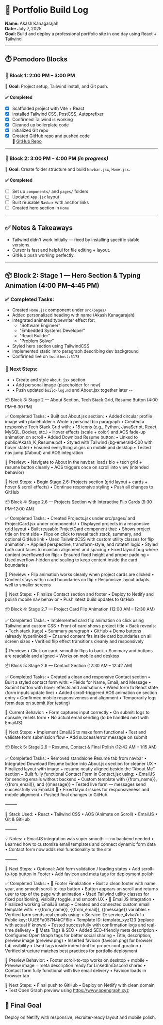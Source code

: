 # 🚧 Portfolio Build Log
**Name:** Akash Kanagarajah  
**Date:** July 7, 2025  
**Goal:** Build and deploy a professional portfolio site in one day using React + Tailwind.

---

## ⏱️ Pomodoro Blocks

### 🔹 Block 1: 2:00 PM – 3:00 PM
**🎯 Goal:** Project setup, Tailwind install, and Git push.

#### ✅ Completed
- [x] Scaffolded project with Vite + React
- [x] Installed Tailwind CSS, PostCSS, Autoprefixer
- [x] Confirmed Tailwind is working
- [x] Cleaned up boilerplate code
- [x] Initialized Git repo
- [x] Created GitHub repo and pushed code  
🔗 [GitHub Repo](https://github.com/akashkanagarajah/my-portfolio)

---

### 🔹 Block 2: 3:00 PM – 4:00 PM _(in progress)_
**🎯 Goal:** Create folder structure and build `Navbar.jsx`, `Home.jsx`.

#### ✅ Completed
- [ ] Set up `components/` and `pages/` folders
- [ ] Updated `App.jsx` layout
- [ ] Built reusable `Navbar` with anchor links
- [ ] Created hero section in `Home`

---

## ✅ Notes & Takeaways
- Tailwind didn't work initially — fixed by installing specific stable versions.
- Cursor is fast and helpful for file editing + layout.
- GitHub push working perfectly.

---
## 📦 Block 2: Stage 1 — Hero Section & Typing Animation (4:00 PM–4:45 PM)

### ✅ Completed Tasks:
- Created `Home.jsx` component under `src/pages/`
- Added personalized heading with name (Akash Kanagarajah)
- Integrated animated typewriter effect for:
  - "Software Engineer"
  - "Embedded Systems Developer"
  - "React Builder"
  - "Problem Solver"
- Styled hero section using TailwindCSS
- Implemented static intro paragraph describing dev background
- Confirmed live on `localhost:5173`

### 🚀 Next Steps:
+ • Create and style `About.jsx` section
+ • Add personal image (placeholder for now)
+ • Push updated `build-log.md` and About.jsx together later
--

📦 Block 3: Stage 2 — About Section, Tech Stack Grid, Resume Button (4:00 PM–6:30 PM)

✅ Completed Tasks:
	•	Built out About.jsx section:
	•	Added circular profile image with placeholder
	•	Wrote a personal bio paragraph
	•	Created a responsive Tech Stack Grid with:
	•	18 icons (e.g., Python, JavaScript, React, MySQL, Docker, etc.)
	•	Hover effects (scale + color) and AOS fade-up animation on scroll
	•	Added Download Resume button:
	•	Linked to public/Akash_K_Resume.pdf
	•	Styled with Tailwind (bg-emerald-500 with hover state)
	•	Ensured everything aligns on mobile and desktop
	•	Tested nav jump (#about) and AOS integration

🧪 Preview:
	•	Navigate to About in the navbar: loads bio + tech grid + resume button cleanly
	•	AOS triggers once on scroll into view (intended behavior)

🚀 Next Steps:
	•	Begin Stage 2.6: Projects section (grid layout + cards + hover & scroll effects)
	•	Continue responsive styling
	•	Push all changes to GitHub

📦 Block 4: Stage 2.6 — Projects Section with Interactive Flip Cards (9:30 PM–12:00 AM)

✅ Completed Tasks:
	•	Created Projects.jsx under src/pages/ and ProjectCard.jsx under components/
	•	Displayed projects in a responsive grid layout
	•	Built reusable ProjectCard component that:
	•	Shows project title on front side
	•	Flips on click to reveal tech stack, summary, and optional GitHub link
	•	Used TailwindCSS with custom utility classes for flip animation:
	•	Applied perspective, transform-style, and rotateY logic
	•	Styled both card faces to maintain alignment and spacing
	•	Fixed layout bug where content overflowed on flip:
	•	Ensured fixed height and proper padding
	•	Used overflow-hidden and scaling to keep content inside the card boundaries

🧪 Preview:
	•	Flip animation works cleanly when project cards are clicked
	•	Content stays within card boundaries on flip
	•	Responsive layout adapts well to smaller screens

🚀 Next Steps:
	•	Finalize Contact section and footer
	•	Deploy to Netlify and polish mobile nav behavior
	•	Push latest build updates to GitHub

📦 Block 4: Stage 2.7 — Project Card Flip Animation (12:00 AM – 12:30 AM)

✅ Completed Tasks:
	•	Implemented card flip animation on click using Tailwind and custom CSS
	•	Front of card shows project title
	•	Back reveals:
	•	Tech stack (tags)
	•	Summary paragraph
	•	GitHub + Demo buttons (already hyperlinked)
	•	Ensured content fits inside card boundaries on all screen sizes
	•	Verified flip effect transitions cleanly and responsively

🧪 Preview:
	•	Click on card: smoothly flips to back
	•	Summary and buttons are readable and aligned
	•	Works on mobile and desktop

📦 Block 5: Stage 2.8 — Contact Section (12:30 AM – 12:42 AM)

✅ Completed Tasks:
	•	Created a clean and responsive Contact section
	•	Built a styled contact form with:
	•	Fields for Name, Email, and Message
	•	Submit button with hover effects and animations
	•	Wired form to React state (form inputs update live)
	•	Added scroll-triggered AOS animation on section entry
	•	Confirmed mobile responsiveness and alignment
	•	Temporarily logs form data on submit (for testing)

🧪 Current Behavior:
	•	Form captures input correctly
	•	On submit: logs to console, resets form
	•	No actual email sending (to be handled next with EmailJS)

🚀 Next Steps:
	•	Implement EmailJS to make form functional
	•	Test and validate form submission flow
	•	Add success/error message on submit

📦 Block 5: Stage 2.9 – Resume, Contact & Final Polish (12:42 AM – 1:15 AM)

✅ Completed Tasks:
	•	Removed standalone Resume tab from navbar
	•	Integrated Download Resume button into About.jsx section for cleaner UX
	•	Finalized layout with image + resume neatly aligned beside the “About Me” section
	•	Built fully functional Contact Form in Contact.jsx using:
	•	EmailJS for sending emails without backend
	•	Custom template with {{from_name}}, {{from_email}}, and {{message}}
	•	Tested live form — messages send successfully via EmailJS 🎯
	•	Fixed layout issues for responsiveness and mobile alignment
	•	Pushed final changes to GitHub

⸻

🔧 Stack Used:
	•	React
	•	Tailwind CSS
	•	AOS (Animate on Scroll)
	•	EmailJS
	•	Git & GitHub

⸻

💡 Notes:
	•	EmailJS integration was super smooth — no backend needed
	•	Learned how to customize email templates and connect dynamic form data
	•	Contact form now adds real functionality to the site

⸻

🧭 Next Steps:
	•	Optional: Add form validation / loading states
	•	Add scroll-to-top button in Footer
	•	Add favicon and meta tags for deployment polish

✅ Completed Tasks:
	•	🧭 Footer Finalization
	•	Built a clean footer with name, year, and smooth scroll-to-top button
	•	Button appears on scroll and returns user to top of the page with animation
	•	Used Tailwind utility classes for fixed positioning, visibility toggle, and smooth UX
	•	📩 EmailJS Integration
	•	Finalized working EmailJS setup
	•	Created and connected custom email template with:
	•	{{from_name}}, {{from_email}}, {{message}} variables
	•	Verified form sends real emails using:
	•	Service ID: service_4vka7uf
	•	Public key: UUE6Fa057N4kCF6le
	•	Template ID: template_xyz123 (replace with actual if known)
	•	Tested successfully with confirmation logs and real-time delivery
	•	📱 Meta Tags & SEO
	•	Added SEO-friendly meta description
	•	Configured Open Graph tags for better social sharing
	•	Title, description, preview image (preview.png)
	•	Inserted favicon (favicon.png) for browser tab visibility
	•	Used <head> tags inside index.html for proper configuration
	•	Verified structure matches best practices for portfolio deployment

🧪 Preview Behavior:
	•	Footer scroll-to-top works on desktop + mobile
	•	Preview image + meta description ready for LinkedIn/Discord shares
	•	Contact form fully functional with live email delivery
	•	Favicon loads in browser tab

🚀 Next Steps:
	•	Final push to GitHub
	•	Deploy on Netlify with clean domain
	•	Test Open Graph preview using https://www.opengraph.xyz

## 🏁 Final Goal
Deploy on Netlify with responsive, recruiter-ready layout and mobile polish.